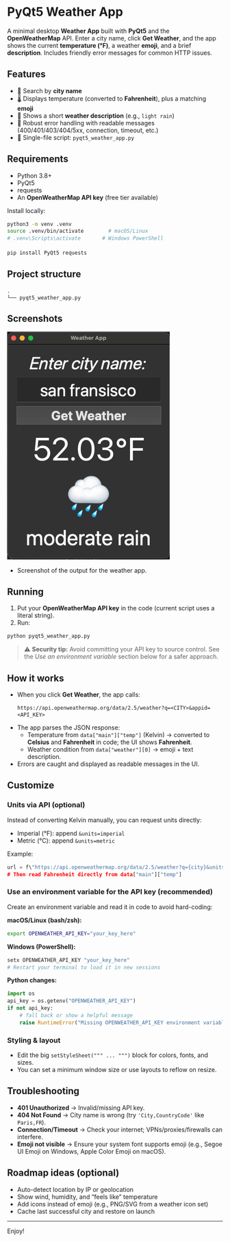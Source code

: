# PyQt5 Weather App

A minimal desktop **Weather App** built with **PyQt5** and the **OpenWeatherMap** API. Enter a city name, click **Get Weather**, and the app shows the current **temperature (°F)**, a weather **emoji**, and a brief **description**. Includes friendly error messages for common HTTP issues.

## Features
- 🔎 Search by **city name**
- 🌡️ Displays temperature (converted to **Fahrenheit**), plus a matching **emoji**
- 📝 Shows a short **weather description** (e.g., `light rain`)
- 🧯 Robust error handling with readable messages (400/401/403/404/5xx, connection, timeout, etc.)
- 🧩 Single-file script: `pyqt5_weather_app.py`

## Requirements
- Python 3.8+
- PyQt5
- requests
- An **OpenWeatherMap API key** (free tier available)

Install locally:
```bash
python3 -m venv .venv
source .venv/bin/activate        # macOS/Linux
# .venv\Scripts\activate       # Windows PowerShell

pip install PyQt5 requests
```

## Project structure
```
.
└── pyqt5_weather_app.py
```

## Screenshots
![Weather App Screenshot](weather_app_ss.png)
* Screenshot of the output for the weather app.

## Running
1) Put your **OpenWeatherMap API key** in the code (current script uses a literal string).
2) Run:
```bash
python pyqt5_weather_app.py
```

> ⚠️ **Security tip:** Avoid committing your API key to source control. See the _Use an environment variable_ section below for a safer approach.

## How it works
- When you click **Get Weather**, the app calls:
  ```text
  https://api.openweathermap.org/data/2.5/weather?q=<CITY>&appid=<API_KEY>
  ```
- The app parses the JSON response:
  - Temperature from `data["main"]["temp"]` (Kelvin) → converted to **Celsius** and **Fahrenheit** in code; the UI shows **Fahrenheit**.
  - Weather condition from `data["weather"][0]` → emoji + text description.
- Errors are caught and displayed as readable messages in the UI.

## Customize
### Units via API (optional)
Instead of converting Kelvin manually, you can request units directly:
- Imperial (°F): append `&units=imperial`
- Metric (°C): append `&units=metric`

Example:
```python
url = f\"https://api.openweathermap.org/data/2.5/weather?q={city}&units=imperial&appid={api_key}\"
# Then read Fahrenheit directly from data["main"]["temp"]
```

### Use an environment variable for the API key (recommended)
Create an environment variable and read it in code to avoid hard-coding:

**macOS/Linux (bash/zsh):**
```bash
export OPENWEATHER_API_KEY="your_key_here"
```

**Windows (PowerShell):**
```powershell
setx OPENWEATHER_API_KEY "your_key_here"
# Restart your terminal to load it in new sessions
```

**Python changes:**
```python
import os
api_key = os.getenv("OPENWEATHER_API_KEY")
if not api_key:
    # fall back or show a helpful message
    raise RuntimeError("Missing OPENWEATHER_API_KEY environment variable")
```

### Styling & layout
- Edit the big `setStyleSheet(""" ... """)` block for colors, fonts, and sizes.
- You can set a minimum window size or use layouts to reflow on resize.

## Troubleshooting
- **401 Unauthorized** → Invalid/missing API key.
- **404 Not Found** → City name is wrong (try `'City,CountryCode'` like `Paris,FR`).
- **Connection/Timeout** → Check your internet; VPNs/proxies/firewalls can interfere.
- **Emoji not visible** → Ensure your system font supports emoji (e.g., Segoe UI Emoji on Windows, Apple Color Emoji on macOS).

## Roadmap ideas (optional)
- Auto-detect location by IP or geolocation
- Show wind, humidity, and “feels like” temperature
- Add icons instead of emoji (e.g., PNG/SVG from a weather icon set)
- Cache last successful city and restore on launch

---

Enjoy!